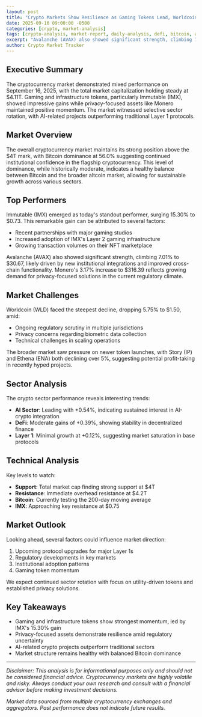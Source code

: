 ```yaml
---
layout: post
title: "Crypto Markets Show Resilience as Gaming Tokens Lead, Worldcoin Struggles"
date: 2025-09-16 09:00:00 -0500
categories: [crypto, market-analysis]
tags: [crypto-analysis, market-report, daily-analysis, defi, bitcoin, altcoins, layer-1, defi]
excerpt: "Avalanche (AVAX) also showed significant strength, climbing 7.01% to $30.67, likely driven by new institutional integrations and improved cross-chain functionality. Monero's 3.17% increase to $316.39 ..."
author: Crypto Market Tracker
---
```


## Executive Summary
The cryptocurrency market demonstrated mixed performance on September 16, 2025, with the total market capitalization holding steady at $4.11T. Gaming and infrastructure tokens, particularly Immutable (IMX), showed impressive gains while privacy-focused assets like Monero maintained positive momentum. The market witnessed selective sector rotation, with AI-related projects outperforming traditional Layer 1 protocols.

## Market Overview
The overall cryptocurrency market maintains its strong position above the $4T mark, with Bitcoin dominance at 56.0% suggesting continued institutional confidence in the flagship cryptocurrency. This level of dominance, while historically moderate, indicates a healthy balance between Bitcoin and the broader altcoin market, allowing for sustainable growth across various sectors.

## Top Performers
Immutable (IMX) emerged as today's standout performer, surging 15.30% to $0.73. This remarkable gain can be attributed to several factors:
- Recent partnerships with major gaming studios
- Increased adoption of IMX's Layer 2 gaming infrastructure
- Growing transaction volumes on their NFT marketplace

Avalanche (AVAX) also showed significant strength, climbing 7.01% to $30.67, likely driven by new institutional integrations and improved cross-chain functionality. Monero's 3.17% increase to $316.39 reflects growing demand for privacy-focused solutions in the current regulatory climate.

## Market Challenges
Worldcoin (WLD) faced the steepest decline, dropping 5.75% to $1.50, amid:
- Ongoing regulatory scrutiny in multiple jurisdictions
- Privacy concerns regarding biometric data collection
- Technical challenges in scaling operations

The broader market saw pressure on newer token launches, with Story (IP) and Ethena (ENA) both declining over 5%, suggesting potential profit-taking in recently hyped projects.

## Sector Analysis
The crypto sector performance reveals interesting trends:
- **AI Sector**: Leading with +0.54%, indicating sustained interest in AI-crypto integration
- **DeFi**: Moderate gains of +0.39%, showing stability in decentralized finance
- **Layer 1**: Minimal growth at +0.12%, suggesting market saturation in base protocols

## Technical Analysis
Key levels to watch:
- **Support**: Total market cap finding strong support at $4T
- **Resistance**: Immediate overhead resistance at $4.2T
- **Bitcoin**: Currently testing the 200-day moving average
- **IMX**: Approaching key resistance at $0.75

## Market Outlook
Looking ahead, several factors could influence market direction:
1. Upcoming protocol upgrades for major Layer 1s
2. Regulatory developments in key markets
3. Institutional adoption patterns
4. Gaming token momentum

We expect continued sector rotation with focus on utility-driven tokens and established privacy solutions.

## Key Takeaways
- Gaming and infrastructure tokens show strongest momentum, led by IMX's 15.30% gain
- Privacy-focused assets demonstrate resilience amid regulatory uncertainty
- AI-related crypto projects outperform traditional sectors
- Market structure remains healthy with balanced Bitcoin dominance

---

*Disclaimer: This analysis is for informational purposes only and should not be considered financial advice. Cryptocurrency markets are highly volatile and risky. Always conduct your own research and consult with a financial advisor before making investment decisions.*

*Market data sourced from multiple cryptocurrency exchanges and aggregators. Past performance does not indicate future results.*